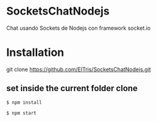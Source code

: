 # SocketsChatNodejs
Chat usando Sockets de Nodejs con framework socket.io

# Installation
git clone https://github.com/ElTris/SocketsChatNodejs.git

set inside the current folder clone
---
`$ npm install`

`$ npm start`
